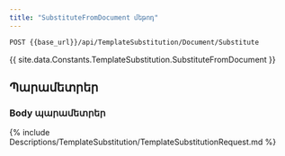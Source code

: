 ```yaml
---
title: "SubstituteFromDocument մեթոդ" 
---
```


```txt
POST {{base_url}}/api/TemplateSubstitution/Document/Substitute
```

{{ site.data.Constants.TemplateSubstitution.SubstituteFromDocument }}

## Պարամետրեր

### Body պարամետրեր

{% include Descriptions/TemplateSubstitution/TemplateSubstitutionRequest.md %}

